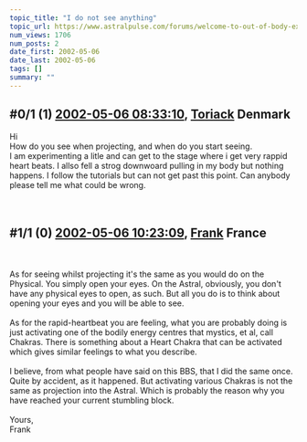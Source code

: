 ```yaml
---
topic_title: "I do not see anything"
topic_url: https://www.astralpulse.com/forums/welcome-to-out-of-body-experiences!/i-do-not-see-anything
num_views: 1706
num_posts: 2
date_first: 2002-05-06
date_last: 2002-05-06
tags: []
summary: ""
---
```


## \#0/1 (1) [2002-05-06 08:33:10](https://www.astralpulse.com/forums/index.php?msg=116615), [Toriack](https://www.astralpulse.com/forums/profile/?u=552) Denmark ##
<section>
Hi
<br>
How do you see when projecting, and when do you start seeing.
<br>
I am experimenting a litle and can get to the stage where i get very rappid heart beats. I allso fell a strog downwoard pulling in my body but nothing happens. I follow the tutorials but can not get past this point. Can anybody please tell me what could be wrong.
<br>
<br>
<br>
</section>

## \#1/1 (0) [2002-05-06 10:23:09](https://www.astralpulse.com/forums/index.php?msg=4592), [Frank](https://www.astralpulse.com/forums/profile/?u=359) France ##
<section>
<br>
<br>
As for seeing whilst projecting it's the same as you would do on the Physical. You simply open your eyes. On the Astral, obviously, you don't have any physical eyes to open, as such. But all you do is to think about opening your eyes and you will be able to see.
<br>
<br>
As for the rapid-heartbeat you are feeling, what you are probably doing is just activating one of the bodily energy centres that mystics, et al, call Chakras. There is something about a Heart Chakra that can be activated which gives similar feelings to what you describe.
<br>
<br>
I believe, from what people have said on this BBS, that I did the same once. Quite by accident, as it happened. But activating various Chakras is not the same as projection into the Astral. Which is probably the reason why you have reached your current stumbling block.
<br>
<br>
Yours,
<br>
Frank
<br>
<br>
</section>